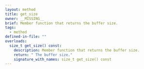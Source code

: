 ```yaml
---
layout: method
title: get_size
owner: __MISSING__
brief: Member function that returns the buffer size.
tags:
  - method
defined-in-file: ""
overloads:
  size_t get_size() const:
    description: Member function that returns the buffer size.
    return: " The buffer size."
    signature_with_names: size_t get_size() const
---
```

